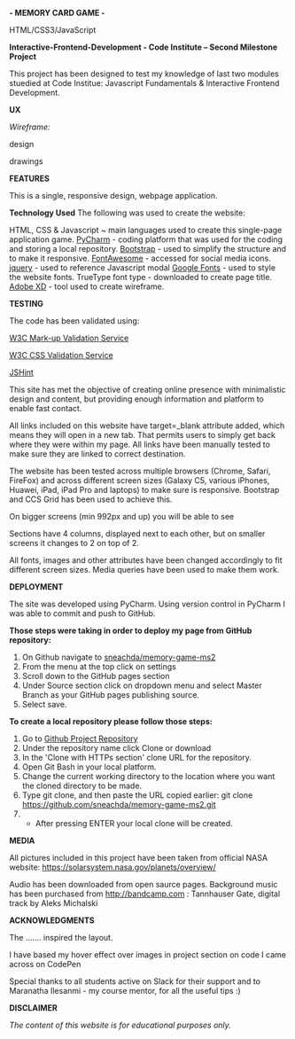 **- MEMORY CARD GAME -**

HTML/CSS3/JavaScript

**Interactive-Frontend-Development - Code Institute – Second Milestone Project**

This project has been designed to test my knowledge of last two modules stuedied at Code Institue: Javascript Fundamentals & Interactive Frontend Development.



**UX**


*Wireframe:*

design

drawings

**FEATURES**

This is a single, responsive design, webpage application.

**Technology Used**
The following was used to create the website:

HTML, CSS & Javascript ~ main languages used to create this single-page application game.
[PyCharm](http://https://www.jetbrains.com/pycharm/ "PyCharm") - coding platform that was used for the coding and storing a local repository.
[Bootstrap](http://https://www.bootstrapcdn.com/ "Bootstrap") - used to simplify the structure and to make it responsive.
[FontAwesome](http://https://fontawesome.com/ "FontAwesome") - accessed for social media icons.
[jquery](http://https://jquery.com/ "jquery") - used to reference Javascript modal
[Google Fonts](http://https://fonts.google.com/ "Google Fonts") - used to style the website fonts.
TrueType font type - downloaded to create page title.
[Adobe XD](http://https://www.adobe.com/uk/products/xd.html?sdid=88X75SKR&mv=search&ef_id=Cj0KCQjwuZDtBRDvARIsAPXFx3CkjvkCMAGlNMBo5sLiFbGiWlBD_JhHCMMfJRGOsp8QwQMTbKwrj8AaAuOVEALw_wcB:G:s&s_kwcid=AL!3085!3!340667162876!e!!g!!adobe%20xd "Adobe XD") - tool used to create wireframe.


**TESTING**

The code has been validated using:

[W3C Mark-up Validation Service](http://https://validator.w3.org/ "W3C Mark-up Validation Service")

[W3C CSS Validation Service](http://https://jigsaw.w3.org/css-validator/ "W3C CSS Validation Service")

[JSHint](https://jshint.com "JSHint")

This site has met the objective of creating online presence with minimalistic design and content, but providing enough information and platform to enable fast contact.

All links included on this website have target=_blank attribute added, which means they will open in a new tab. That permits users to simply get back where they were within my page. All links have been manually tested to make sure they are linked to correct destination.

The website has been tested across multiple browsers (Chrome, Safari, FireFox) and across different screen sizes (Galaxy C5, various iPhones, Huawei, iPad, iPad Pro and laptops) to make sure is responsive. Bootstrap and CCS Grid has been used to achieve this.

On bigger screens (min 992px and up) you will be able to see 

Sections have 4 columns, displayed next to each other, but on smaller screens it changes to 2 on top of 2.

All fonts, images and other attributes have been changed accordingly to fit different screen sizes. Media queries have been used to make them work.



**DEPLOYMENT**

The site was developed using PyCharm. Using version control in PyCharm I was able to commit and push to GitHub.

**Those steps were taking in order to deploy my page from GitHub repository:**

1. On Github navigate to [sneachda/memory-game-ms2](https://github.com/sneachda/memory-game-ms2 "sneachda/memory-game-ms2")
2.  From the menu at the top click on settings
3.  Scroll down to the GitHub pages section
4. Under Source section click on dropdown menu and select Master Branch as your GitHub pages publishing source.
5. Select save.

**To create a local repository please follow those steps:**

1. Go to [Github Project Repository](https://github.com/sneachda/memory-game-ms2 "Github Project Repository")
2. Under the repository name click Clone or download
3. In the 'Clone with HTTPs section' clone URL for the repository.
4. Open Git Bash in your local platform.
5. Change the current working directory to the location where you want the cloned directory to be made.
6. Type git clone, and then paste the URL copied earlier: git clone https://github.com/sneachda/memory-game-ms2.git
7. - After pressing ENTER your local clone will be created.


**MEDIA**

All pictures included in this project have been taken from official NASA website: https://solarsystem.nasa.gov/planets/overview/

Audio has been downloaded from open saurce pages. 
Background music has been purchased from http://bandcamp.com : Tannhauser Gate, digital track by Aleks Michalski


**ACKNOWLEDGMENTS**

The ....... inspired the layout.

I have based my hover effect over images in project section on code I came across on CodePen

Special thanks to all students active on Slack for their support and to Maranatha Ilesanmi - my course mentor, for all the useful tips :)

**DISCLAIMER**

*The content of this website is for educational purposes only.*
